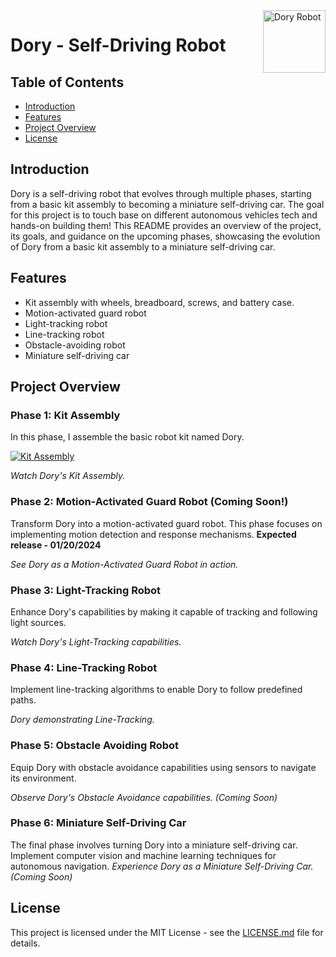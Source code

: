 <img src="https://github.com/sunnyleeyun/Dory-robo-car/assets/20850892/2148b7ad-ac7f-4117-a4aa-ce9d354c75fd" alt="Dory Robot" align="right" width="100">

# Dory - Self-Driving Robot


## Table of Contents

- [Introduction](#introduction)
- [Features](#features)
- [Project Overview](#project-overview)
- [License](#license)

## Introduction

Dory is a self-driving robot that evolves through multiple phases, starting from a basic kit assembly to becoming a miniature self-driving car. The goal for this project is to touch base on different autonomous vehicles tech and hands-on building them! This README provides an overview of the project, its goals, and guidance on the upcoming phases, showcasing the evolution of Dory from a basic kit assembly to a miniature self-driving car.

## Features

- Kit assembly with wheels, breadboard, screws, and battery case.
- Motion-activated guard robot
- Light-tracking robot
- Line-tracking robot
- Obstacle-avoiding robot
- Miniature self-driving car

## Project Overview

### Phase 1: Kit Assembly
In this phase, I assemble the basic robot kit named Dory.

[![Kit Assembly](https://markdown-videos-api.jorgenkh.no/youtube/bzxTaA192z4)](https://youtu.be/bzxTaA192z4)

*Watch Dory's Kit Assembly.*

### Phase 2: Motion-Activated Guard Robot (Coming Soon!)
Transform Dory into a motion-activated guard robot. This phase focuses on implementing motion detection and response mechanisms. **Expected release - 01/20/2024**

*See Dory as a Motion-Activated Guard Robot in action.*

### Phase 3: Light-Tracking Robot
Enhance Dory's capabilities by making it capable of tracking and following light sources.

*Watch Dory's Light-Tracking capabilities.*

### Phase 4: Line-Tracking Robot
Implement line-tracking algorithms to enable Dory to follow predefined paths.

*Dory demonstrating Line-Tracking.*

### Phase 5: Obstacle Avoiding Robot
Equip Dory with obstacle avoidance capabilities using sensors to navigate its environment.

*Observe Dory's Obstacle Avoidance capabilities. (Coming Soon)*

### Phase 6: Miniature Self-Driving Car
The final phase involves turning Dory into a miniature self-driving car. Implement computer vision and machine learning techniques for autonomous navigation.
*Experience Dory as a Miniature Self-Driving Car. (Coming Soon)*

## License

This project is licensed under the MIT License - see the [LICENSE.md]([link-to-license.md](https://github.com/sunnyleeyun/Dory-robo-car/blob/main/LICENSE)) file for details.
